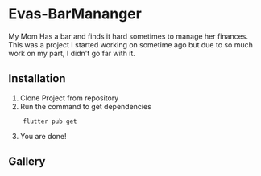 # Evas-BarMananger

My Mom Has a bar and finds it hard sometimes to manage her finances. This was a project I started working on sometime ago but due to so much work on my part, I didn't go far with it.

## Installation

1. Clone Project from repository
2. Run the command to get dependencies

```
    flutter pub get
```

3. You are done!

## Gallery
